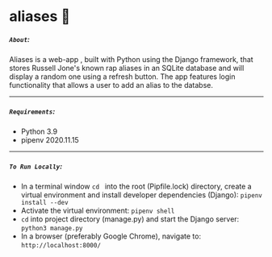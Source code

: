 # aliases :microphone:

##### `About`:
Aliases is a web-app , built with Python using the Django framework, that stores Russell Jone's known rap aliases in an SQLite database and will display a random one using a refresh button.  The app features login functionality that allows a user to add an alias to the databse.

---

##### `Requirements`:
* Python 3.9
* pipenv 2020.11.15

---

##### `To Run Locally`:
* In a terminal window `cd ` into the root (Pipfile.lock) directory, create a virtual environment and install developer dependencies (Django):
	`pipenv install --dev`
* Activate the virtual environment:
	`pipenv shell`
* `cd` into project directory (manage.py) and start the Django server:
	`python3 manage.py`
* In a browser (preferably Google Chrome), navigate to:
	`http://localhost:8000/`
